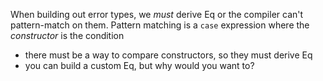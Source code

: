 When building out error types, we _must_ derive Eq or the compiler can't pattern-match on them.
Pattern matching is a `case` expression where the _constructor_ is the condition
  - there must be a way to compare constructors, so they must derive Eq
  - you can build a custom Eq, but why would you want to?

